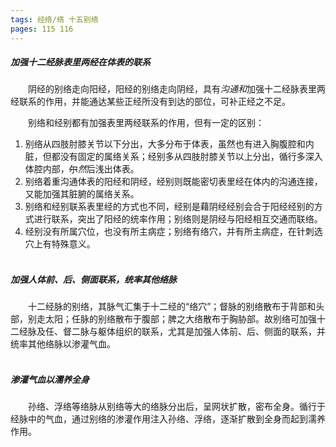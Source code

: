 ```yaml
---
tags: 经络/络 十五别络
pages: 115 116
---
```

##### 加强十二经脉表里两经在体表的联系
&emsp;&emsp;阴经的别络走向阳经，阳经的别络走向阴经，具有<dfn>沟通和</dfn>加强十二经脉表里两经联系的作用，并能通达某些正经所没有到达的部位，可补正经之不足。

&emsp;&emsp;别络和经别都有加强表里两经联系的作用，但有一定的区别：
1. 别络从四肢肘膝关节以下分出，大多分布于体表，虽然也有进入胸腹腔和内脏，但都没有固定的属络关系；经别多从四肢肘膝关节以上分出，循行多深入体腔内部，~~尔~~<dfn>然</dfn>后浅出体表。
2. 别络着重沟通体表的阳经和阴经，经别则既能密切表里经在体内的沟通连接，又能加强其脏腑的属络关系。
3. 别络和经别联系表里经的方式也不同，经别是藉阴经经别会合于阳经经别的方式进行联系，突出了阳经的统率作用；别络则是阴经与阳经相互交通而联络。
4. 经别没有所属穴位，也没有所主病症；别络有络穴，并有所主病症，在针刺选穴上有特殊意义。<br></br>

##### 加强人体前、后、侧面联系，统率其他络脉
&emsp;&emsp;十二经脉的别络，其脉气汇集于十二经的“络穴”；督脉的别络散布于背部和头部，别走太阳；任脉的别络散布于腹部；脾之大络散布于胸胁部。故别络可加强十二经脉及任、督二脉与躯体组织的联系，尤其是加强人体前、后、侧面的联系，并统率其他络脉以渗灌气血。<br></br>

##### 渗灌气血以濡养全身
&emsp;&emsp;孙络、浮络等络脉从别络等大的络脉分出后，呈网状扩散，密布全身。循行于经脉中的气血，通过别络的渗灌作用注入孙络、浮络，逐渐扩散到全身而起到濡养作用。